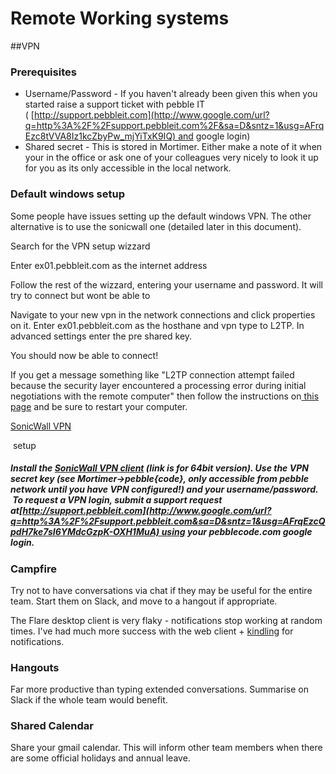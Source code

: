 # Remote Working systems

##VPN

### Prerequisites

- Username/Password - If you haven't already been given this when you started raise a support ticket with pebble IT ( [http://support.pebbleit.com](http://www.google.com/url?q=http%3A%2F%2Fsupport.pebbleit.com%2F&sa=D&sntz=1&usg=AFrqEzc8tVVA8Iz1kcZbyPw_mjYiTxK9IQ) and google login)
- Shared secret - This is stored in Mortimer. Either make a note of it when your in the office or ask one of your colleagues very nicely to look it up for you as its only accessible in the local network.

### Default windows setup
 
Some people have issues setting up the default windows VPN. The other alternative is to use the sonicwall one (detailed later in this document).

Search for the VPN setup wizzard

Enter ex01.pebbleit.com as the internet address

Follow the rest of the wizzard, entering your username and password. It will try to connect but wont be able to

Navigate to your new vpn in the network connections and click properties on it. Enter ex01.pebbleit.com as the hosthane and vpn type to L2TP. In advanced settings enter the pre shared key.

You should now be able to connect!

If you get a message something like "L2TP connection attempt failed because the security layer encountered a processing error during initial negotiations with the remote computer" then follow the instructions on[ this page](http://www.google.com/url?q=http%3A%2F%2Fsupport.microsoft.com%2Fkb%2F926179&sa=D&sntz=1&usg=AFrqEzfLPE-xhBxkTRgkKWRXBAKg9522ZQ) and be sure to restart your computer.

[SonicWall VPN](https://www.google.com/url?q=https%3A%2F%2Fpebbleit.zendesk.com%2Fattachments%2Ftoken%2Fglbglkzvzjkw0n3%2F%3Fname%3D184-001457-00_Rev_A_GVCSetup64.exe&sa=D&sntz=1&usg=AFrqEzf1JdalT5v_1TmEp3YILgqljfv3EQ)

 setup

##### []()Install the [SonicWall VPN client](https://www.google.com/url?q=https%3A%2F%2Fpebbleit.zendesk.com%2Fattachments%2Ftoken%2Fglbglkzvzjkw0n3%2F%3Fname%3D184-001457-00_Rev_A_GVCSetup64.exe&sa=D&sntz=1&usg=AFrqEzf1JdalT5v_1TmEp3YILgqljfv3EQ) (link is for 64bit version). Use the VPN secret key (see Mortimer-&gt;pebble{code}, only accessible from pebble network until you have VPN configured!) and your username/password.  To request a VPN login, submit a support request at[http://support.pebbleit.com](http://www.google.com/url?q=http%3A%2F%2Fsupport.pebbleit.com&sa=D&sntz=1&usg=AFrqEzcQpdH7ke7sI6YMdcGzpK-OXH1MuA) using your pebblecode.com google login.

### Campfire

Try not to have conversations via chat if they may be useful for the entire team. Start them on Slack, and move to a hangout if appropriate.

The Flare desktop client is very flaky - notifications stop working at random times. I've had much more success with the web client + [kindling](https://chrome.google.com/webstore/detail/abnakpmgckdkcpgbcejajjbllagggcif) for notifications.

### Hangouts

Far more productive than typing extended conversations. Summarise on Slack if the whole team would benefit.

### Shared Calendar

Share your gmail calendar. This will inform other team members when there are some official holidays and annual leave.
